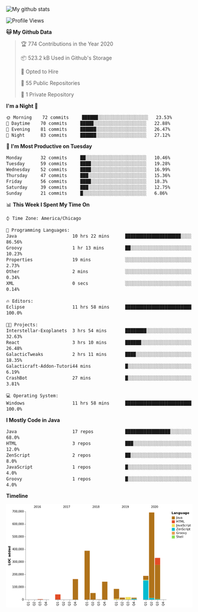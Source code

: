 ![My github stats](https://github-readme-stats.vercel.app/api?username=romvoid95&theme=gruvbox&include_all_commits=true&show_icons=true")

<!--START_SECTION:waka-->
![Profile Views](http://img.shields.io/badge/Profile%20Views-66-blue)

**🐱 My Github Data** 

> 🏆 774 Contributions in the Year 2020
 > 
> 📦 523.2 kB Used in Github's Storage 
 > 
> 💼 Opted to Hire
 > 
> 📜 55 Public Repositories
 > 
> 🔑 1 Private Repository 
 > 
**I'm a Night 🦉** 

```text
🌞 Morning    72 commits     ██████░░░░░░░░░░░░░░░░░░░   23.53% 
🌆 Daytime    70 commits     █████░░░░░░░░░░░░░░░░░░░░   22.88% 
🌃 Evening    81 commits     ██████░░░░░░░░░░░░░░░░░░░   26.47% 
🌙 Night      83 commits     ██████░░░░░░░░░░░░░░░░░░░   27.12%

```
📅 **I'm Most Productive on Tuesday** 

```text
Monday       32 commits     ██░░░░░░░░░░░░░░░░░░░░░░░   10.46% 
Tuesday      59 commits     ████░░░░░░░░░░░░░░░░░░░░░   19.28% 
Wednesday    52 commits     ████░░░░░░░░░░░░░░░░░░░░░   16.99% 
Thursday     47 commits     ███░░░░░░░░░░░░░░░░░░░░░░   15.36% 
Friday       56 commits     ████░░░░░░░░░░░░░░░░░░░░░   18.3% 
Saturday     39 commits     ███░░░░░░░░░░░░░░░░░░░░░░   12.75% 
Sunday       21 commits     █░░░░░░░░░░░░░░░░░░░░░░░░   6.86%

```


📊 **This Week I Spent My Time On** 

```text
⌚︎ Time Zone: America/Chicago

💬 Programming Languages: 
Java                     10 hrs 22 mins      █████████████████████░░░░   86.56% 
Groovy                   1 hr 13 mins        ██░░░░░░░░░░░░░░░░░░░░░░░   10.23% 
Properties               19 mins             ░░░░░░░░░░░░░░░░░░░░░░░░░   2.73% 
Other                    2 mins              ░░░░░░░░░░░░░░░░░░░░░░░░░   0.34% 
XML                      0 secs              ░░░░░░░░░░░░░░░░░░░░░░░░░   0.14%

🔥 Editors: 
Eclipse                  11 hrs 58 mins      █████████████████████████   100.0%

🐱‍💻 Projects: 
Interstellar-Exoplanets  3 hrs 54 mins       ████████░░░░░░░░░░░░░░░░░   32.63% 
React                    3 hrs 10 mins       ██████░░░░░░░░░░░░░░░░░░░   26.48% 
GalacticTweaks           2 hrs 11 mins       ████░░░░░░░░░░░░░░░░░░░░░   18.35% 
Galacticraft-Addon-Tutori44 mins             █░░░░░░░░░░░░░░░░░░░░░░░░   6.19% 
CrashBot                 27 mins             █░░░░░░░░░░░░░░░░░░░░░░░░   3.81%

💻 Operating System: 
Windows                  11 hrs 58 mins      █████████████████████████   100.0%

```

**I Mostly Code in Java** 

```text
Java                     17 repos            █████████████████░░░░░░░░   68.0% 
HTML                     3 repos             ███░░░░░░░░░░░░░░░░░░░░░░   12.0% 
ZenScript                2 repos             ██░░░░░░░░░░░░░░░░░░░░░░░   8.0% 
JavaScript               1 repos             █░░░░░░░░░░░░░░░░░░░░░░░░   4.0% 
Groovy                   1 repos             █░░░░░░░░░░░░░░░░░░░░░░░░   4.0%

```


**Timeline**

![Chart not found](https://github.com/ROMVoid95/ROMVoid95/blob/master/charts/bar_graph.png) 


<!--END_SECTION:waka-->

